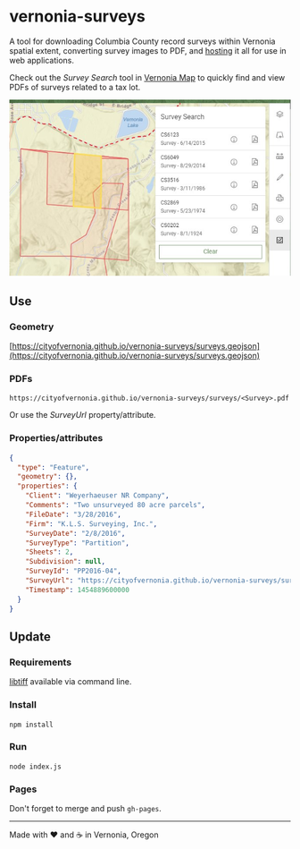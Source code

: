 # vernonia-surveys

A tool for downloading Columbia County record surveys within Vernonia spatial extent, converting survey images to PDF, and [hosting](https://cityofvernonia.github.io/vernonia-surveys/) it all for use in web applications.

Check out the _Survey Search_ tool in [Vernonia Map](https://map.vernonia-or.gov/) to quickly find and view PDFs of surveys related to a tax lot.

![Survey Search](screenshot.jpg 'Survey Search')

## Use

### Geometry

[https://cityofvernonia.github.io/vernonia-surveys/surveys.geojson](https://cityofvernonia.github.io/vernonia-surveys/surveys.geojson)

### PDFs

```
https://cityofvernonia.github.io/vernonia-surveys/surveys/<Survey>.pdf
```

Or use the _SurveyUrl_ property/attribute.

### Properties/attributes

```json
{
  "type": "Feature",
  "geometry": {},
  "properties": {
    "Client": "Weyerhaeuser NR Company",
    "Comments": "Two unsurveyed 80 acre parcels",
    "FileDate": "3/28/2016",
    "Firm": "K.L.S. Surveying, Inc.",
    "SurveyDate": "2/8/2016",
    "SurveyType": "Partition",
    "Sheets": 2,
    "Subdivision": null,
    "SurveyId": "PP2016-04",
    "SurveyUrl": "https://cityofvernonia.github.io/vernonia-surveys/surveys/PP2016-04.pdf",
    "Timestamp": 1454889600000
  }
}
```

## Update

### Requirements

[libtiff](http://www.libtiff.org/) available via command line.

### Install

```shell
npm install
```

### Run

```shell
node index.js
```

### Pages

Don't forget to merge and push `gh-pages`.

---

Made with :heart: and :coffee: in Vernonia, Oregon
